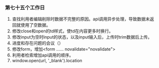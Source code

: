 ### 第七十五个工作日
1. 查找利用者编辑削除时数据不完整的原因。api调用异步处理，导致数据未返回就使用了空数据。
2. 修改close和open的td样式，使td在内容更多时换行。
3. 修改input为空时input的状态，以及input输入后，上传时trim数据后上传。
4. 进度和存在问题的会议（）
5. 修改form，增加<form ...... novalidate="novalidate">
6. 利用者检索增加api调用的顺序。
7. window.open(url, '_blank').location